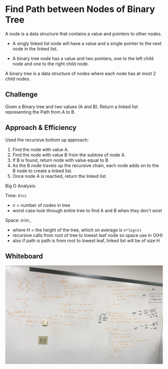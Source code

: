 # Find Path between Nodes of Binary Tree

A node is a data structure that contains a value and pointers to other nodes.

- A singly linked list node will have a value and a single pointer to the next node in the linked list.

- A binary tree node has a value and two pointers, one to the left child node and one to the right child node.

A binary tree is a data structure of nodes where each node has at most 2 child nodes.

## Challenge

Given a Binary tree and two values (A and B). Return a linked list representing the Path from A to B.

## Approach & Efficiency

Used the recursive bottom up approach:

1. Find the node with value A.
2. Find the node with value B from the subtree of node A.
3. If B is found, return node with value equal to B.
4. As the B node travels up the recursive chain, each node adds on to the B node to create a linked list.
5. Once node A is reached, return the linked list.

Big O Analysis:

Time: `O(n)`

- n = number of nodes in tree
- worst case look through entire tree to find A and B when they don't exist

Space: `O(H)`,

- where H = the height of the tree, which on average is `n*log(n)`
- recursive calls from root of tree to lowest leaf node so space use in O(H)
- also if path is path is from root to lowest leaf, linked list will be of size H

## Whiteboard

![Whiteboard Image](./assets/whiteboard.jpeg)
